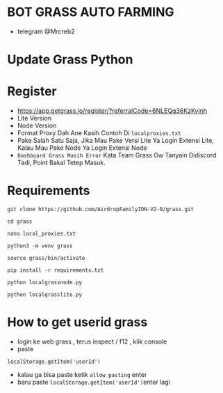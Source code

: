 # BOT GRASS AUTO FARMING
- telegram @Mrcreb2
# Update Grass Python
# Register
- https://app.getgrass.io/register/?referralCode=6NLEQg36KzKvjnh
- Lite Version
- Node Version
- Format Proxy Dah Ane Kasih Contoh Di ```localproxies.txt```
- Pake Salah Satu Saja, Jika Mau Pake Versi Lite Ya Login Extensi Lite, Kalau Mau Pake Node Ya Login Extensi Node
- ```Dashboard Grass Masih Error``` Kata Team Grass Gw Tanyain Didiscord Tadi, Point Bakal Tetep Masuk.

# Requirements

```
git clone https://github.com/AirdropFamilyIDN-V2-0/grass.git
```
```
cd grass
```
```
nano local_proxies.txt
```
```
python3 -m venv grass
```
```
source grass/bin/activate
```
```
pip install -r requirements.txt
```
```
python localgrassnode.py
```
```
python localgrasslite.py
```
# How to get userid grass
- login ke web grass , terus inspect / f12 ,  klik console
- paste
``` 
localStorage.getItem('userId')
```
- kalau ga bisa paste ketik ```allow pasting``` enter
- baru paste ```localStorage.getItem('userId')```enter lagi
